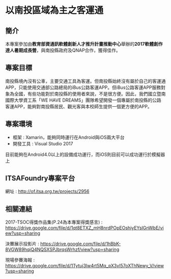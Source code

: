 以南投區域為主之客運通
======================

簡介
---------

本專案參加由**教育部資通訊軟體創新人才推升計畫推動中心**舉辦的**2017軟體創作達人暑期成長營**，與南投縣政府及QNAP合作，獲得佳作。

專案目標
---------

南投縣境內沒有公車，主要交通工具為客運。但南投縣始終沒有屬於自己的客運通APP，只能使用交通部公路總局的iBus公路客運APP。但iBus公路客運APP服務對象為全國，有些功能對於南投縣的使用者來說，不是很方便。因此，我們國立暨南國際大學資工系「WE HAVE DREAMS」團隊希望開發一個專屬於南投縣的公路客運APP，能夠對南投縣居民、觀光客與本校師生提供一個更方便的APP。

專案環境
---------

- 框架 : Xamarin，能夠同時運行在Android與iOS兩大平台
- 開發工具 : Visual Studio 2017

目前能夠在Android4.0以上的設備成功運行，而iOS則目前可以成功運行於模擬器上

ITSAFoundry專案平台
--------------------

網址 : http://of.itsa.org.tw/projects/2956

相關連結
------------------------------------------

2017-TSOC得獎作品集(P.24為本專案得獎感言) : https://drive.google.com/file/d/1qt8ETXZ_mH8nrdPOpEOshiyEYsIGnWbE/view?usp=sharing

決賽展示投影片 : https://drive.google.com/file/d/1hBbK-8VGW89hqiQ4NQSXSPJbrqsWrhzf/view?usp=sharing

現場參賽海報 : https://drive.google.com/file/d/1Tytuj3lw4rt5Mq_pX3vI57oXThNewy_V/view?usp=sharing



